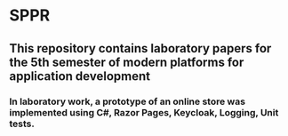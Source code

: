 # SPPR

## This repository contains laboratory papers for the 5th semester of modern platforms for application development

### In laboratory work, a prototype of an online store was implemented using C#, Razor Pages, Keycloak, Logging, Unit tests.